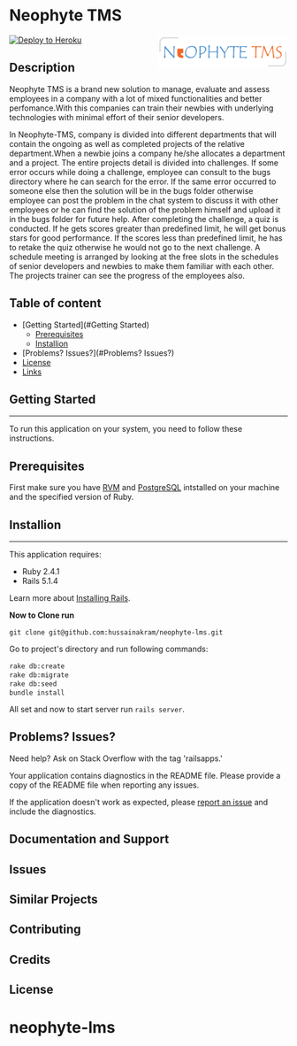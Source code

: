 Neophyte TMS
================

[![Deploy to Heroku](https://www.herokucdn.com/deploy/button.png)](https://neophyte-tms.herokuapp.com/)
<a href="https://aimeos.org/">
    <img src="https://github.com/hussainakram/Neophyte-TMS/blob/master/app/assets/images/logo.png" alt="Neophyte-TMS logo" title="Neophyte TMS" align="right" height="60" />
</a>

Description
-----------
Neophyte TMS is a brand new solution to manage, evaluate and assess employees in a company with a lot of mixed functionalities and better perfomance.With this companies can train their newbies with underlying technologies with minimal effort of their senior developers.

In Neophyte-TMS, company is divided into different departments that will contain the ongoing as well as completed projects of the relative department.When a newbie joins a company he/she allocates a department and a project. The entire projects detail is divided into challenges. If some error occurs while doing a challenge, employee can consult to the bugs directory where he can search for the error. If the same error occurred to someone else then the solution will be in the bugs folder otherwise employee can post the problem in the chat system to discuss it with other employees or he can find the solution of the problem himself and upload it in the bugs folder for future help. After completing the challenge, a quiz is conducted. If he gets scores greater than predefined limit, he will get bonus stars for good performance. If the scores less than predefined limit, he has to retake the quiz otherwise he would not go to the next challenge. A schedule meeting is arranged by looking at the free slots in the schedules of senior developers and newbies to make them familiar with each other. The projects trainer can see the progress of the employees also.

## Table of content

- [Getting Started](#Getting Started)
    - [Prerequisites](#Prerequisites)
    - [Installion](#Installion)
- [Problems? Issues?](#Problems? Issues?)
- [License](#license)
- [Links](#links)


## Getting Started
-------------------
To run this application on your system, you need to follow these instructions.

## Prerequisites
First make sure you have [RVM](https://www.digitalocean.com/community/tutorials/how-to-install-ruby-on-rails-on-ubuntu-14-04-using-rvm) and [PostgreSQL](https://www.digitalocean.com/community/tutorials/how-to-install-and-use-postgresql-on-ubuntu-14-04) intstalled on your machine and the specified version of Ruby.

## Installion
-------------

This application requires:

- Ruby 2.4.1
- Rails 5.1.4

Learn more about [Installing Rails](http://railsapps.github.io/installing-rails.html).

**Now to Clone run**
```
git clone git@github.com:hussainakram/neophyte-lms.git
```
Go to project's directory and run following commands:
```
rake db:create
rake db:migrate
rake db:seed
bundle install
```
All set and now to start server run ```rails server```.


Problems? Issues?
-----------

Need help? Ask on Stack Overflow with the tag 'railsapps.'

Your application contains diagnostics in the README file. Please provide a copy of the README file when reporting any issues.

If the application doesn't work as expected, please [report an issue](https://github.com/RailsApps/rails_apps_composer/issues)
and include the diagnostics.


Documentation and Support
-------------------------

Issues
-------------

Similar Projects
----------------

Contributing
------------

Credits
-------

License
-------
# neophyte-lms
